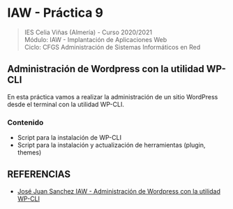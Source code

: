 # IAW - Práctica 9 
>IES Celia Viñas (Almería) - Curso 2020/2021   
>Módulo: IAW - Implantación de Aplicaciones Web   
>Ciclo: CFGS Administración de Sistemas Informáticos en Red 

## Administración de Wordpress con la utilidad WP-CLI 
En esta práctica vamos a realizar la administración de un sitio WordPress desde el terminal con la utilidad WP-CLI.

### Contenido
- Script para la instalación de WP-CLI
- Script para la instalación y actualización de herramientas (plugin, themes)

## REFERENCIAS
- [José Juan Sanchez IAW - Administración de Wordpress con la utilidad WP-CLI](https://josejuansanchez.org/iaw/practica-wp-cli/index.html)